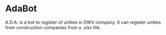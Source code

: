 # AdaBot
A.D.A. is a bot to register of unities in DWV company. It can register unities from construction companies from a .xlsx file.
